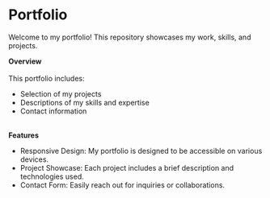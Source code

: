 # Portfolio

Welcome to my portfolio! This repository showcases my work, skills, and projects.

**Overview**<br>
<br>This portfolio includes:<br>
 - Selection of my projects<br>
 - Descriptions of my skills and expertise<br>
 - Contact information<br>

<br>**Features**<br>
 - Responsive Design: My portfolio is designed to be accessible on various devices.<br>
 - Project Showcase: Each project includes a brief description and technologies used.<br>
 - Contact Form: Easily reach out for inquiries or collaborations.
